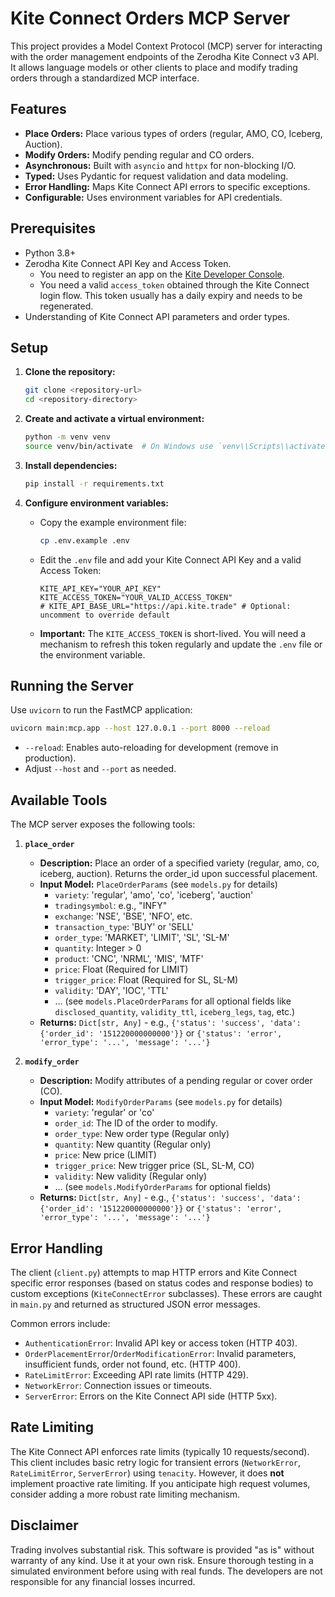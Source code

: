 # Kite Connect Orders MCP Server

This project provides a Model Context Protocol (MCP) server for interacting with the order management endpoints of the Zerodha Kite Connect v3 API. It allows language models or other clients to place and modify trading orders through a standardized MCP interface.

## Features

*   **Place Orders:** Place various types of orders (regular, AMO, CO, Iceberg, Auction).
*   **Modify Orders:** Modify pending regular and CO orders.
*   **Asynchronous:** Built with `asyncio` and `httpx` for non-blocking I/O.
*   **Typed:** Uses Pydantic for request validation and data modeling.
*   **Error Handling:** Maps Kite Connect API errors to specific exceptions.
*   **Configurable:** Uses environment variables for API credentials.

## Prerequisites

*   Python 3.8+
*   Zerodha Kite Connect API Key and Access Token.
    *   You need to register an app on the [Kite Developer Console](https://developers.kite.trade/).
    *   You need a valid `access_token` obtained through the Kite Connect login flow. This token usually has a daily expiry and needs to be regenerated.
*   Understanding of Kite Connect API parameters and order types.

## Setup

1.  **Clone the repository:**
    ```bash
    git clone <repository-url>
    cd <repository-directory>
    ```

2.  **Create and activate a virtual environment:**
    ```bash
    python -m venv venv
    source venv/bin/activate  # On Windows use `venv\\Scripts\\activate`
    ```

3.  **Install dependencies:**
    ```bash
    pip install -r requirements.txt
    ```

4.  **Configure environment variables:**
    *   Copy the example environment file:
        ```bash
        cp .env.example .env
        ```
    *   Edit the `.env` file and add your Kite Connect API Key and a valid Access Token:
        ```dotenv
        KITE_API_KEY="YOUR_API_KEY"
        KITE_ACCESS_TOKEN="YOUR_VALID_ACCESS_TOKEN"
        # KITE_API_BASE_URL="https://api.kite.trade" # Optional: uncomment to override default
        ```
    *   **Important:** The `KITE_ACCESS_TOKEN` is short-lived. You will need a mechanism to refresh this token regularly and update the `.env` file or the environment variable.

## Running the Server

Use `uvicorn` to run the FastMCP application:

```bash
uvicorn main:mcp.app --host 127.0.0.1 --port 8000 --reload
```

*   `--reload`: Enables auto-reloading for development (remove in production).
*   Adjust `--host` and `--port` as needed.

## Available Tools

The MCP server exposes the following tools:

1.  **`place_order`**
    *   **Description:** Place an order of a specified variety (regular, amo, co, iceberg, auction). Returns the order_id upon successful placement.
    *   **Input Model:** `PlaceOrderParams` (see `models.py` for details)
        *   `variety`: 'regular', 'amo', 'co', 'iceberg', 'auction'
        *   `tradingsymbol`: e.g., "INFY"
        *   `exchange`: 'NSE', 'BSE', 'NFO', etc.
        *   `transaction_type`: 'BUY' or 'SELL'
        *   `order_type`: 'MARKET', 'LIMIT', 'SL', 'SL-M'
        *   `quantity`: Integer > 0
        *   `product`: 'CNC', 'NRML', 'MIS', 'MTF'
        *   `price`: Float (Required for LIMIT)
        *   `trigger_price`: Float (Required for SL, SL-M)
        *   `validity`: 'DAY', 'IOC', 'TTL'
        *   ... (see `models.PlaceOrderParams` for all optional fields like `disclosed_quantity`, `validity_ttl`, `iceberg_legs`, `tag`, etc.)
    *   **Returns:** `Dict[str, Any]` - e.g., `{'status': 'success', 'data': {'order_id': '151220000000000'}}` or `{'status': 'error', 'error_type': '...', 'message': '...'}`

2.  **`modify_order`**
    *   **Description:** Modify attributes of a pending regular or cover order (CO).
    *   **Input Model:** `ModifyOrderParams` (see `models.py` for details)
        *   `variety`: 'regular' or 'co'
        *   `order_id`: The ID of the order to modify.
        *   `order_type`: New order type (Regular only)
        *   `quantity`: New quantity (Regular only)
        *   `price`: New price (LIMIT)
        *   `trigger_price`: New trigger price (SL, SL-M, CO)
        *   `validity`: New validity (Regular only)
        *   ... (see `models.ModifyOrderParams` for optional fields)
    *   **Returns:** `Dict[str, Any]` - e.g., `{'status': 'success', 'data': {'order_id': '151220000000000'}}` or `{'status': 'error', 'error_type': '...', 'message': '...'}`

## Error Handling

The client (`client.py`) attempts to map HTTP errors and Kite Connect specific error responses (based on status codes and response bodies) to custom exceptions (`KiteConnectError` subclasses). These errors are caught in `main.py` and returned as structured JSON error messages.

Common errors include:
*   `AuthenticationError`: Invalid API key or access token (HTTP 403).
*   `OrderPlacementError`/`OrderModificationError`: Invalid parameters, insufficient funds, order not found, etc. (HTTP 400).
*   `RateLimitError`: Exceeding API rate limits (HTTP 429).
*   `NetworkError`: Connection issues or timeouts.
*   `ServerError`: Errors on the Kite Connect API side (HTTP 5xx).

## Rate Limiting

The Kite Connect API enforces rate limits (typically 10 requests/second). This client includes basic retry logic for transient errors (`NetworkError`, `RateLimitError`, `ServerError`) using `tenacity`. However, it does **not** implement proactive rate limiting. If you anticipate high request volumes, consider adding a more robust rate limiting mechanism.

## Disclaimer

Trading involves substantial risk. This software is provided "as is" without warranty of any kind. Use it at your own risk. Ensure thorough testing in a simulated environment before using with real funds. The developers are not responsible for any financial losses incurred.
